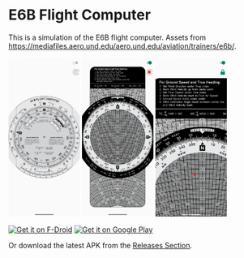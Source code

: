 # E6B Flight Computer

This is a simulation of the E6B flight computer. Assets from https://mediafiles.aero.und.edu/aero.und.edu/aviation/trainers/e6b/.

<img src="https://github.com/j05t/e6b/blob/master/metadata/en-US/images/phoneScreenshots/1.png" alt="Screenshot" width="28%" height="28%" /> <img src="https://github.com/j05t/e6b/blob/master/metadata/en-US/images/phoneScreenshots/2.png" alt="Another Screenshot" width="28%" height="28%" /> <img src="https://github.com/j05t/e6b/blob/master/metadata/en-US/images/phoneScreenshots/3.png" alt="Another Screenshot" width="28%" height="28%" />

[<img src="https://fdroid.gitlab.io/artwork/badge/get-it-on.png"
     alt="Get it on F-Droid"
     height="80">](https://f-droid.org/packages/com.jstappdev.e6bflightcomputer/)
[<img src="https://play.google.com/intl/en_us/badges/images/generic/en-play-badge.png"
     alt="Get it on Google Play"
     height="80">](https://play.google.com/store/apps/details?id=com.jstappdev.e6bflightcomputer)

Or download the latest APK from the [Releases Section](https://github.com/j05t/e6b/releases/latest).

